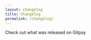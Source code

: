 ```yaml
---
layout: changelog
title: Changelog
permalink: /changelog/
---
```


Check out what was released on Gitpay
